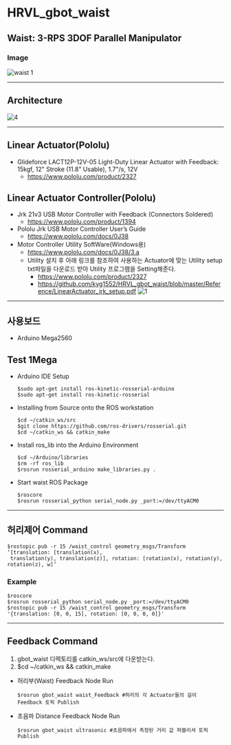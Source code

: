 # HRVL_gbot_waist


## Waist: 3-RPS 3DOF Parallel Manipulator
### Image
![waist 1](https://user-images.githubusercontent.com/37207332/61573044-e0a8cb00-aae2-11e9-916d-d7835c57ecef.jpg)

***
## Architecture
![4](https://user-images.githubusercontent.com/37207332/61940219-eb29ff80-afcf-11e9-87cc-739465d5ddbd.JPG)

***
## Linear Actuator(Pololu)
* Glideforce LACT12P-12V-05 Light-Duty Linear Actuator with Feedback: 15kgf, 12" Stroke (11.8" Usable), 1.7"/s, 12V
    * https://www.pololu.com/product/2327


## Linear Actuator Controller(Pololu)
* Jrk 21v3 USB Motor Controller with Feedback (Connectors Soldered)
    * https://www.pololu.com/product/1394
* Pololu Jrk USB Motor Controller User’s Guide
    * https://www.pololu.com/docs/0J38
* Motor Controller Utility SoftWare(Windows용)
    * https://www.pololu.com/docs/0J38/3.a
    * Utility 설치 후 아래 링크를 참조하여 사용하는 Actuator에 맞는 Utility setup txt파일을 다운로드 받아 
      Utility 프로그램을 Setting해준다.
        * https://www.pololu.com/product/2327
        * https://github.com/kyg1552/HRVL_gbot_waist/blob/master/Reference/LinearActuator_jrk_setup.pdf
         ![1](https://user-images.githubusercontent.com/37207332/61711681-939d5100-ad8f-11e9-8887-19512c0c3bb8.JPG)
***
## 사용보드
* Arduino Mega2560

## Test 1Mega
* Arduino IDE Setup
    
      $sudo apt-get install ros-kinetic-rosserial-arduino
      $sudo apt-get install ros-kinetic-rosserial
    
* Installing from Source onto the ROS workstation

      $cd ~/catkin_ws/src
      $git clone https://github.com/ros-drivers/rosserial.git
      $cd ~/catkin_ws && catkin_make
    
* Install ros_lib into the Arduino Environment
    
      $cd ~/Arduino/libraries
      $rm -rf ros_lib
      $rosrun rosserial_arduino make_libraries.py .
    
* Start waist ROS Package
      
      $roscore
      $rosrun rosserial_python serial_node.py _port:=/dev/ttyACM0

***
## 허리제어 Command
    $rostopic pub -r 15 /waist_control geometry_msgs/Transform ‘[translation: [translation(x), 
     translation(y), translation(z)], rotation: [rotation(x), rotation(y), rotation(z), w]’
### Example
    $roscore
    $rosrun rosserial_python serial_node.py _port:=/dev/ttyACM0
    $rostopic pub -r 15 /waist_control geometry_msgs/Transform '{translation: [0, 0, 15], rotation: [0, 0, 0, 0]}' 

***
## Feedback Command
1. gbot_waist 디렉토리를 catkin_ws/src에 다운받는다.
2. $cd ~/catkin_ws && catkin_make

* 허리부(Waist) Feedback Node Run

      $rosrun gbot_waist waist_Feedback #허리의 각 Actuator들의 길이 Feedback 토픽 Publish 
    
* 초음파 Distance Feedback Node Run 
 
      $rosrun gbot_waist ultrasonic #초음파에서 측정된 거리 값 퍼블리셔 토픽 Publish
